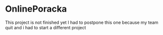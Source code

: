 # OnlinePoracka
This project is not finished yet 
I had to postpone this one because my team quit and i had to start a different project
